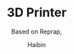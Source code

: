 ---
layout:     post
title:      3D Printer
author:     Haibin
tags: 		3D Printer
subtitle:  	Based on Reprap, 
category:  projects
---